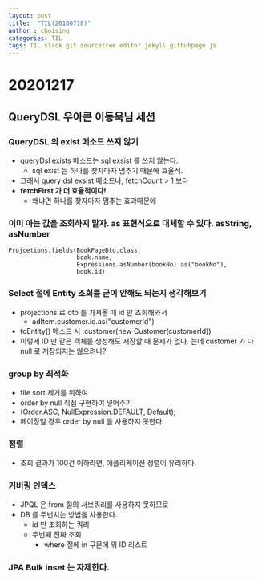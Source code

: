 ```yaml
---
layout: post
title:  "TIL(20180718)"
author : choising
categories: TIL
tags: TIL slack git sourcetree editor jekyll githubpage js 
---
```

# 20201217

## QueryDSL 우아콘 이동욱님 세션

### QueryDSL 의 exist 메소드 쓰지 않기
- queryDsl exists 메소드는 sql exsist 를 쓰지 않는다.
  - sql exist 는 하나를 찾자마자 멈추기 때문에 효율적.
- 그래서 query dsl exsist 메소드나, fetchCount > 1 보다
- **fetchFirst 가 더 효율적이다!**
  - 왜냐면 하나를 찾자마자 멈추는 효과때문에

### 이미 아는 값을 조회하지 말자. as 표현식으로 대체할 수 있다. asString, asNumber
```
Projcetions.fields(BookPageDto.class,
                   book.name,
                   Expressions.asNumber(bookNo).as("bookNo"),
                   book.id)
```

### Select 절에 Entity 조회를 굳이 안해도 되는지 생각해보기
- projections 로 dto 를 가져올 때 id 만 조회해와서
  - adItem.customer.id.as("customerId")
- toEntity() 메소드 시 .customer(new Customer(customerId))
- 이렇게 ID 만 같은 객체를 생성해도 저장할 때 문제가 없다. 는데 customer 가 다 null 로 저장되지는 않으려나?

### group by 최적화
- file sort 제거를 위하여
- order by null 직접 구현하여 넣어주기
- (Order.ASC, NullExpression.DEFAULT, Default);
- 페이징일 경우 order by null 을 사용하지 못한다.

### 정렬
- 조회 결과가 100건 이하라면, 애플리케이션 정렬이 유리하다.

### 커버링 인덱스
- JPQL 은 from 절의 서브쿼리를 사용하지 못하므로
- DB 를 두번치는 방법을 사용한다.
  - id 만 조회하는 쿼리
  - 두번째 진짜 조회
    - where 절에 in 구문에 위 ID 리스트

### JPA Bulk inset 는 자제한다.
